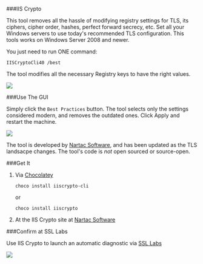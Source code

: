 <!-- {Title:"Windows Admins: No More Excuses For Outdated IIS TLS Settings",PublishedOn:"14 Jul 2015",Intro:"Drop-dead easy TLS protocol, cipher, and hash configuration.",Tags:["windows","ssl"]} -->

###IIS Crypto

This tool removes all the hassle of modifying registry settings for TLS, its ciphers, cipher order, hashes, perfect forward secrecy, etc. Set all your Windows servers to use today's recommended TLS configuration. This tools works on Windows Server 2008 and newer.

You just need to run ONE command:

    IISCryptoCli40 /best

The tool modifies all the necessary Registry keys to have the right values.

![](http://i.imgur.com/dST3RDW.png)

###Use The GUI

Simply click the `Best Practices` button. The tool selects only the settings considered modern, and removes the outdated ones. Click Apply and restart the machine. 

![](http://i.imgur.com/Gbx7wYQ.png)

The tool is developed by [Nartac Software](https://www.nartac.com/Products/IISCrypto/Download), and has been updated as the TLS landsacpe changes. The tool's code is _not_ open sourced or source-open.

###Get It

1. Via [Chocolatey](https://chocolatey.org/packages?q=nartac)

   `choco install iiscrypto-cli`
   
   or
   
   `choco install iiscrypto`
    
2. At the IIS Crypto site at [Nartac Software](https://www.nartac.com/Products/IISCrypto/Download)

###Confirm at SSL Labs

Use IIS Crypto to launch an automatic diagnostic via [SSL Labs](https://www.ssllabs.com/ssltest/)

<a href="https://www.ssllabs.com/ssltest/analyze.html?d=github.com&s=192.30.252.130"><img src="http://i.imgur.com/4wFzajQ.png" /></a>
